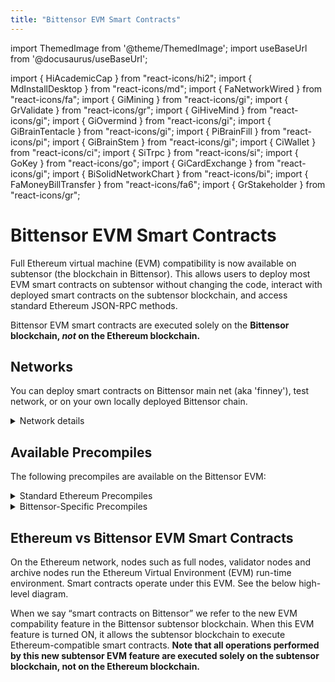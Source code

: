 ```yaml
---
title: "Bittensor EVM Smart Contracts"
---
```


import ThemedImage from '@theme/ThemedImage';
import useBaseUrl from '@docusaurus/useBaseUrl';

import { HiAcademicCap } from "react-icons/hi2";
import { MdInstallDesktop } from "react-icons/md";
import { FaNetworkWired } from "react-icons/fa";
import { GiMining } from "react-icons/gi";
import { GrValidate } from "react-icons/gr";
import { GiHiveMind } from "react-icons/gi";
import { GiOvermind } from "react-icons/gi";
import { GiBrainTentacle } from "react-icons/gi";
import { PiBrainFill } from "react-icons/pi";
import { GiBrainStem } from "react-icons/gi";
import { CiWallet } from "react-icons/ci";
import { SiTrpc } from "react-icons/si";
import { GoKey } from "react-icons/go";
import { GiCardExchange } from "react-icons/gi";
import { BiSolidNetworkChart } from "react-icons/bi";
import { FaMoneyBillTransfer } from "react-icons/fa6";
import { GrStakeholder } from "react-icons/gr";

# Bittensor EVM Smart Contracts

Full Ethereum virtual machine (EVM) compatibility is now available on subtensor (the blockchain in Bittensor). This allows users to deploy most EVM smart contracts on subtensor without changing the code, interact with deployed smart contracts on the subtensor blockchain, and access standard Ethereum JSON-RPC methods.

Bittensor EVM smart contracts are executed solely on the **Bittensor blockchain, *not* on the Ethereum blockchain.**

## Networks

You can deploy smart contracts on Bittensor main net (aka 'finney'), test network, or on your own locally deployed Bittensor chain.
<details>
  <summary>Network details</summary>


|           | MAINNET                             | TESTNET                              | LOCALNET                 |
|:---------------------|:------------------------------------|:-------------------------------------|:-------------------------|
| **RPC URL**          | https://lite.chain.opentensor.ai    | https://test.chain.opentensor.ai     | http://localhost:9944    |
| **Chain ID**         | 964                                 | 945                                  | _see below_              |
| **Test TAO**         | None                                | Available on request                 | Use [Alice account](../local-build/provision-wallets#access-the-alice-account)        |
|Set-up Guide|[EVM Testnet with Metamask Wallet](./evm-testnet-with-metamask-wallet)|[EVM Localnet with Metamask Wallet](./evm-localnet-with-metamask-wallet.md) for setting up a Local net.|
</details>






## Available Precompiles

The following precompiles are available on the Bittensor EVM:
<details>
  <summary>Standard Ethereum Precompiles</summary>

- `ECRecover` (0x1) - Recover the address associated with the public key from elliptic curve signature
- `Sha256` (0x2) - SHA-256 hash function
- `Ripemd160` (0x3) - RIPEMD-160 hash function
- `Identity` (0x4) - Identity function (returns input data)
- `Modexp` (0x5) - Modular exponentiation
- `Sha3FIPS256` (0x400) - SHA3-256 hash function (FIPS variant)
- `ECRecoverPublicKey` (0x401) - Recover the public key from an elliptic curve signature
</details>
<details>
  <summary>Bittensor-Specific Precompiles</summary>

- `Ed25519Verify` - Verify Ed25519 signatures
- `BalanceTransfer` - Transfer TAO between accounts
- `StakingPrecompile`
- `StakingPrecompileV2` (0x805) - Main staking operations including:
  - `addStake` - Add stake to a hotkey
  - `removeStake` - Remove stake from a hotkey
  - `moveStake` - Move stake between hotkeys
  - `transferStake` - Transfer stake between coldkeys
  - `getTotalColdkeyStake` - Get total stake for a coldkey
  - `getTotalHotkeyStake` - Get total stake for a hotkey
  - `getStake` - Get stake between specific hotkey and coldkey
  - `addProxy` - Add a proxy delegate
  - `removeProxy` - Remove a proxy delegate
- `SubnetPrecompile` - Manage subnet operations
- `MetagraphPrecompile` - Interact with the metagraph
- `NeuronPrecompile` - Manage neuron operations
- UidLookupPrecompile
</details>

## Ethereum vs Bittensor EVM Smart Contracts


On the Ethereum network, nodes such as full nodes, validator nodes and archive nodes run the Ethereum Virtual Environment (EVM) run-time environment. Smart contracts operate under this EVM. See the below high-level diagram.

When we say “smart contracts on Bittensor” we refer to the new EVM compability feature in the Bittensor subtensor blockchain. When this EVM feature is turned ON, it allows the subtensor blockchain to execute Ethereum-compatible smart contracts. **Note that all operations performed by this new subtensor EVM feature are executed solely on the subtensor blockchain, not on the Ethereum blockchain.** 


<left>
<ThemedImage
alt="Local blockchain vs public subtensor"
sources={{
    light: useBaseUrl('/img/docs/2-EVM-block-diagram.svg'),
    dark: useBaseUrl('/img/docs/dark-2-EVM-block-diagram.svg'),
  }}
style={{width: 400}}
/>
</left>
<right>
<ThemedImage
alt="Local blockchain vs public subtensor"
sources={{
    light: useBaseUrl('/img/docs/EVM-subtensor-block-diagram.svg'),
    dark: useBaseUrl('/img/docs/dark-EVM-subtensor-block-diagram.svg'),
  }}
style={{width: 400}}
/>
</right>


<ResponsiveCards>    
    <ResponsiveCard 
    icon={GiHiveMind}
    title='Install Dependencies'
    link='/evm-tutorials/install'
    body='Get started by installing dependencies first.' />    
    <ResponsiveCard
    icon={BiSolidNetworkChart}
    title='EVM Testnet with Metamask'
    link='/evm-tutorials/evm-testnet-with-metamask-wallet'
    body='Learn how to set up your Metamask wallet with EVM testnet.' />
    <ResponsiveCard
    icon={SiTrpc}
    title='EVM Localnet with Metamask'
    link='/evm-tutorials/evm-localnet-with-metamask-wallet'
    body='Set up your Metamask wallet for a localnet with EVM feature.' />
    <ResponsiveCard
    icon={GiHiveMind}
    title='EVM Mainnet with Metamask'
    link='/evm-tutorials/evm-mainnet-with-metamask-wallet'
    body='Learn how to set up your Metamask wallet with EVM mainnet.' />
    <ResponsiveCard
    icon={FaNetworkWired}
    title='Configure Hardhat for subtensor EVM'
    link='/evm-tutorials/hardhat-config-for-subtensor-evm'
    body='Using Hardhat? Configure it to work with subtensor EVM.' />
    <ResponsiveCard
    icon={FaNetworkWired}
    title='Configure Remix IDE for subtensor EVM'
    link='/evm-tutorials/remix-config-for-subtensor-evm'
    body='Remix IDE configuration to use with subtensor EVM.' />    
    <ResponsiveCard
    icon={GiCardExchange}
    title='TAO transfer from Metamask to SS58'
    link='/evm-tutorials/transfer-from-metamask-to-ss58'
    body='Learn how to transfer TAO from Metamask to SS58.' />
    <ResponsiveCard
    icon={FaMoneyBillTransfer}
    title='Transfer TAO between two H160 addresses'
    link='/evm-tutorials/transfer-between-two-h160-accounts'
    body='Learn how to transfer TAO between two Ethereum H160 addresses.' />
    <ResponsiveCard
    icon={GrStakeholder}
    title='Stake with a smart contract'
    link='/evm-tutorials/staking-precompile'
    body='Stake to a hotkey using precompiled smart contract.' />
    <ResponsiveCard
    icon={GoKey}
    title='Verify ed25519 with a precompile'
    link='/evm-tutorials/ed25519-verify-precompile'
    body='Verify an ed25519 signature on subtensor EVM.' />
    <ResponsiveCard
    icon={GiHiveMind}
    title='Troubleshooting'
    link='/evm-tutorials/troubleshooting'
    body='How to troubleshoot the most common issues.' />
</ResponsiveCards>
